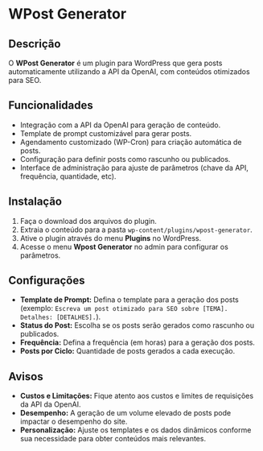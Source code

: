 # WPost Generator

## Descrição

O **WPost Generator** é um plugin para WordPress que gera posts automaticamente utilizando a API da OpenAI, com conteúdos otimizados para SEO.

## Funcionalidades

- Integração com a API da OpenAI para geração de conteúdo.
- Template de prompt customizável para gerar posts.
- Agendamento customizado (WP-Cron) para criação automática de posts.
- Configuração para definir posts como rascunho ou publicados.
- Interface de administração para ajuste de parâmetros (chave da API, frequência, quantidade, etc).

## Instalação

1. Faça o download dos arquivos do plugin.
2. Extraia o conteúdo para a pasta `wp-content/plugins/wpost-generator`.
3. Ative o plugin através do menu **Plugins** no WordPress.
4. Acesse o menu **Wpost Generator** no admin para configurar os parâmetros.

## Configurações

- **Template de Prompt:** Defina o template para a geração dos posts (exemplo: `Escreva um post otimizado para SEO sobre [TEMA]. Detalhes: [DETALHES].`).
- **Status do Post:** Escolha se os posts serão gerados como rascunho ou publicados.
- **Frequência:** Defina a frequência (em horas) para a geração dos posts.
- **Posts por Ciclo:** Quantidade de posts gerados a cada execução.

## Avisos

- **Custos e Limitações:** Fique atento aos custos e limites de requisições da API da OpenAI.
- **Desempenho:** A geração de um volume elevado de posts pode impactar o desempenho do site.
- **Personalização:** Ajuste os templates e os dados dinâmicos conforme sua necessidade para obter conteúdos mais relevantes.


